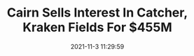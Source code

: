 ---
"title": "Cairn Sells Interest In Catcher, Kraken Fields For $455M"
"date": "2021-11-3 11:29:59"
"feed_name": "RIGZONE"
"feed_website": "http://www.rigzone.com/"
"feed_rss": "http://www.rigzone.com/news/rss/rigzone_latest.aspx"
"link": "https://www.rigzone.com/news/cairn_sells_interest_in_catcher_kraken_fields_for_455m-03-nov-2021-166903-article/?rss=true"
"source": "None"
"file": "_posts/2021-1-1-f830d2a667ae0db7eee287f2e5d92a54794cf3f3.md"
"accident": "0"
"drilling": "0"
"dead": "0"
"injured": "0"
"arrested": "0"
"place": "unknown place"
"where": "unknown site"
"causes": "unknown"
"place_uri": "unknown place"
---